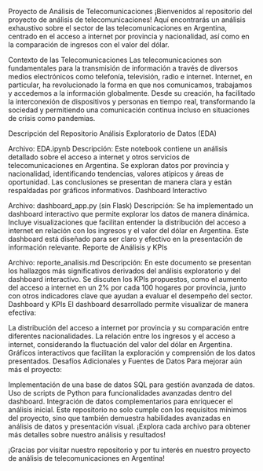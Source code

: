 Proyecto de Análisis de Telecomunicaciones
¡Bienvenidos al repositorio del proyecto de análisis de telecomunicaciones! Aquí encontrarás un análisis exhaustivo sobre el sector de las telecomunicaciones en Argentina, centrado en el acceso a internet por provincia y nacionalidad, así como en la comparación de ingresos con el valor del dólar.

Contexto de las Telecomunicaciones
Las telecomunicaciones son fundamentales para la transmisión de información a través de diversos medios electrónicos como telefonía, televisión, radio e internet. Internet, en particular, ha revolucionado la forma en que nos comunicamos, trabajamos y accedemos a la información globalmente. Desde su creación, ha facilitado la interconexión de dispositivos y personas en tiempo real, transformando la sociedad y permitiendo una comunicación continua incluso en situaciones de crisis como pandemias.

Descripción del Repositorio
Análisis Exploratorio de Datos (EDA)

Archivo: EDA.ipynb
Descripción: Este notebook contiene un análisis detallado sobre el acceso a internet y otros servicios de telecomunicaciones en Argentina. Se exploran datos por provincia y nacionalidad, identificando tendencias, valores atípicos y áreas de oportunidad. Las conclusiones se presentan de manera clara y están respaldadas por gráficos informativos.
Dashboard Interactivo

Archivo: dashboard_app.py (sin Flask)
Descripción: Se ha implementado un dashboard interactivo que permite explorar los datos de manera dinámica. Incluye visualizaciones que facilitan entender la distribución del acceso a internet en relación con los ingresos y el valor del dólar en Argentina. Este dashboard está diseñado para ser claro y efectivo en la presentación de información relevante.
Reporte de Análisis y KPIs

Archivo: reporte_analisis.md
Descripción: En este documento se presentan los hallazgos más significativos derivados del análisis exploratorio y del dashboard interactivo. Se discuten los KPIs propuestos, como el aumento del acceso a internet en un 2% por cada 100 hogares por provincia, junto con otros indicadores clave que ayudan a evaluar el desempeño del sector.
Dashboard y KPIs
El dashboard desarrollado permite visualizar de manera efectiva:

La distribución del acceso a internet por provincia y su comparación entre diferentes nacionalidades.
La relación entre los ingresos y el acceso a internet, considerando la fluctuación del valor del dólar en Argentina.
Gráficos interactivos que facilitan la exploración y comprensión de los datos presentados.
Desafíos Adicionales y Fuentes de Datos
Para mejorar aún más el proyecto:

Implementación de una base de datos SQL para gestión avanzada de datos.
Uso de scripts de Python para funcionalidades avanzadas dentro del dashboard.
Integración de datos complementarios para enriquecer el análisis inicial.
Este repositorio no solo cumple con los requisitos mínimos del proyecto, sino que también demuestra habilidades avanzadas en análisis de datos y presentación visual. ¡Explora cada archivo para obtener más detalles sobre nuestro análisis y resultados!

¡Gracias por visitar nuestro repositorio y por tu interés en nuestro proyecto de análisis de telecomunicaciones en Argentina!
